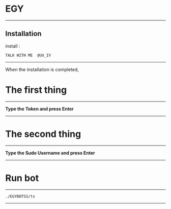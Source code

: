 EGY
==============

______________________________________________________________________________________________________________________

Installation
------------

install :

``` TALK WITH ME  @UU_IV ```

______________________________________________________________________________________________________________________

When the installation is completed,

The first thing
========
------
**Type the Token and press Enter**
______________________________________________________________________________________________________________________

The second thing
========
------
**Type the Sudo Username and press Enter**

______________________________________________________________________________________________________________________


Run bot
========
------
```./EGYBOTSS/ts```

______________________________________________________________________________________________________________________
